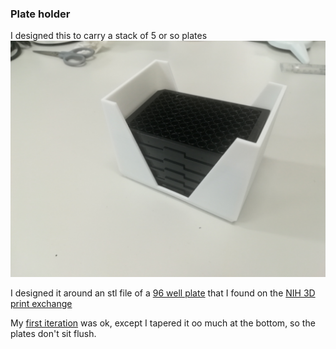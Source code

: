 ### Plate holder

I designed this to carry a stack of 5 or so plates
![](20190620_PlateCarrier_Black96WellPlates.jpg)

I designed it around an stl file of a [96 well plate](20190620_PlateCarrier_Black96WellPlates.jpg) that I found on the [NIH 3D print exchange](https://3dprint.nih.gov/discover/3dpx-000303)

My [first iteration](20190606_SBSPlateHolder.stl) was ok, except I tapered it oo much at the bottom, so the plates don't sit flush.
